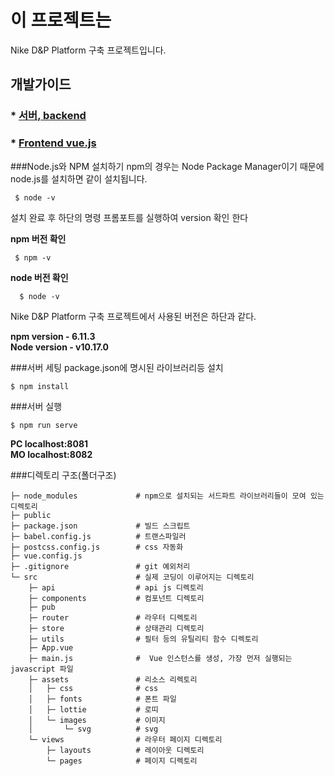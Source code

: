 # 이 프로젝트는

Nike D&P Platform 구축 프로젝트입니다.


## 개발가이드

### * [서버, backend](./mdFile/backend.md)
### * [Frontend vue.js](./frontend/nike_vuejs_%EA%B0%9C%EB%B0%9C%EA%B0%80%EC%9D%B4%EB%93%9C.md)


###Node.js와 NPM 설치하기
npm의 경우는 Node Package Manager이기 때문에 node.js를 설치하면 같이 설치됩니다.

     $ node -v

설치 완료 후 하단의 명령 프롬포트를 실행하여 version 확인 한다  

**npm 버전 확인**

     $ npm -v
     
**node 버전 확인**
     
      $ node -v
          
 Nike D&P Platform 구축 프로젝트에서 사용된 버전은 하단과 같다.  
 
 **npm version - 6.11.3**  
 **Node version - v10.17.0**  
 
###서버 세팅
package.json에 명시된 라이브러리등 설치

    $ npm install

###서버 실행

    $ npm run serve

**PC localhost:8081**  
**MO localhost:8082**


###디렉토리 구조(폴더구조)

    ├─ node_modules             # npm으로 설치되는 서드파트 라이브러리들이 모여 있는 디렉토리
    ├─ public                  
    ├─ package.json             # 빌드 스크립트 
    ├─ babel.config.js          # 트랜스파일러
    ├─ postcss.config.js        # css 자동화
    ├─ vue.config.js
    ├─ .gitignore               # git 예외처리 
    └─ src                      # 실제 코딩이 이루어지는 디렉토리
        ├─ api                  # api js 디렉토리
        ├─ components           # 컴포넌트 디렉토리
        ├─ pub
        ├─ router               # 라우터 디렉토리
        ├─ store                # 상태관리 디렉토리
        ├─ utils                # 필터 등의 유틸리티 함수 디렉토리
        ├─ App.vue
        ├─ main.js              #  Vue 인스턴스를 생성, 가장 먼저 실행되는 javascript 파일
        ├─ assets               # 리소스 리렉토리
        │   ├─ css              # css
        │   ├─ fonts            # 폰트 파일
        │   ├─ lottie           # 로띠
        │   └─ images           # 이미지
        │       └─ svg          # svg
        └─ views                # 라우터 페이지 디렉토리
            ├─ layouts          # 레이아웃 디렉토리
            └─ pages            # 페이지 디렉토리